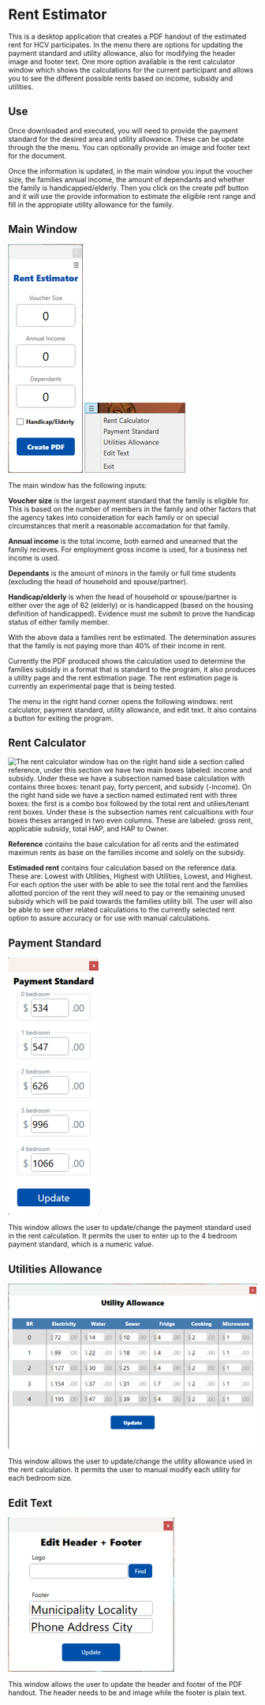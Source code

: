 # Rent Estimator

This is a desktop application that creates a PDF handout of the estimated rent for HCV participates. In the menu there are options for updating the payment standard and utility allowance, also for modifying the header image and footer text. One more option available is the rent calculator window which shows the calculations for the current participant and allows you to see the different possible rents based on income, subsidy and utilities.

## Use

Once downloaded and executed, you will need to provide the payment standard for the desired area and utility allowance. These can be update through the the menu. You can optionally provide an image and footer text for the document.

Once the information is updated, in the main window you input the voucher size, the families annual income, the amount of dependants and whether the family is handicapped/elderly. Then you click on the create pdf button and it will use the provide information to estimate the eligible rent range and fill in the appropiate utility allowance for the family.

## Main Window

![The main window has three input boxes: voucher size, annual income, and dependants these inputs accept numeric inputs. It has a checkbox labeles handicap/elderly which identifies whether the family qualifies for that credit. It has one button labeled create PDF which creates the handout with the provide information. There is a menu button in the top right corner with other options.](mainwindow.png)
![The menu window has 5 items, one being an exit button. The other four options are windows that permit editing or shows data, these are: rent calculator, payment standard, utilities allowance, and edit text.](menu.png)

The main window has the following inputs:

**Voucher size** is the largest payment standard that the family is eligible for. This is based on the number of members in the family and other factors that the agency takes into consideration for each family or on special circumstances that merit a reasonable accomadation for that family.

**Annual income** is the total income, both earned and unearned that the family recieves. For employment gross income is used, for a business net income is used.

**Dependants** is the amount of minors in the family or full time students (excluding the head of household and spouse/partner).

**Handicap/elderly** is when the head of household or spouse/partner is either over the age of 62 (elderly) or is handicapped (based on the housing definition of handicapped). Evidence must me submit to prove the handicap status of either family member.

With the above data a families rent be estimated. The determination assures that the family is not paying more than 40% of their income in rent.

Currently the PDF produced shows the calculation used to determine the families subsidy in a format that is standard to the program, it also produces a utility page and the rent estimation page. The rent estimation page is currently an experimental page that is being tested.

The menu in the right hand corner opens the following windows: rent calculator, payment standard, utility allowance, and edit text. It also contains a button for exiting the program.

## Rent Calculator

![The rent calculator window has on the right hand side a section called reference, under this section we have two main boxes labeled: income and subsidy. Under these we have a subsection named base calculation with contains three boxes: tenant pay, forty percent, and subsidy (-income). On the right hand side we have a section named estimated rent with three boxes: the first is a combo box followed by the total rent and utilies/tenant rent boxes. Under these is the subsection names rent calcualtions with four boxes theses arranged in two even columns. These are labeled: gross rent, applicable subsidy, total HAP, and HAP to Owner.](rentcalculator.png)

**Reference** contains the base calculation for all rents and the estimated maximun rents as base on the families income and solely on the subsidy.

**Estimaded rent** contains four calculation based on the reference data. These are: Lowest with Utilities, Highest with Utilities, Lowest, and Highest. For each option the user with be able to see the total rent and the families allotted porcion of the rent they will need to pay or the remaining unused subsidy which will be paid towards the families utility bill. The user will also be able to see other related calculations to the currently selected rent option to assure accuracy or for use with manual calculations.

## Payment Standard
![This window contains 5 boxes, each box is labeled as follows: 0 bedroom, 1 bedroom, 2 bedroom, 3 bedroom, and 4 bedroom. Each box is an input that accepts a numeric value is decorate with the dollar sign in front and .00 behind it. It also  contains an update button.](paymentstandard.png)

This window allows the user to update/change the payment standard used in the rent calculation. It permits the user to enter up to the 4 bedroom payment standard, which is a numeric value.

## Utilities Allowance
![It contains a table layout with 7 columns and five rows. The row are contains the following headers: BR, Electricity, Water, Sewer, Fridge, Cooking, and Microwave. The first column (with the header BR) contains labels which are the following: 0, 1, 2, 3, and 4. The rest of the columns contain input boxes with a $ label in front and a .00 label after them. At the bottom you can find an update button.](utilityallowance.png)

This window allows the user to update/change the utility allowance used in the rent calculation. It permits the user to manual modify each utility for each bedroom size.

## Edit Text
![The first input is labeled logo, and has a button after it called find. Underneath it is two inputs with the label footer with some dummy text to show what should be written. The top input has the text Municipality Locality and the input underneath has the text Phone Address City. At the bottom is an update button.](edittext.png)

This window allows the user to update the header and footer of the PDF handout. The header needs to be and image while the footer is plain text.